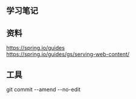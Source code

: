 ## 学习笔记

## 资料
https://spring.io/guides  
https://spring.io/guides/gs/serving-web-content/

## 工具 
git commit --amend --no-edit
